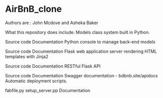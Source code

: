 # AirBnB_clone

Authors are : John Mcdove and Asheka Baker

What this repository does include:
Models class system built in Python.

Source code
Documentation
Python console to manage back-end models

Source code
Documentation
Flask web application server rendering HTML templates with Jinja2

Source code
Documentation
RESTful Flask API

Source code
Documentation
Swagger documentation - bdbnb.site/apidocs
Automatic deployment scripts.

fabfile.py
setup_server.pp
Documentation

